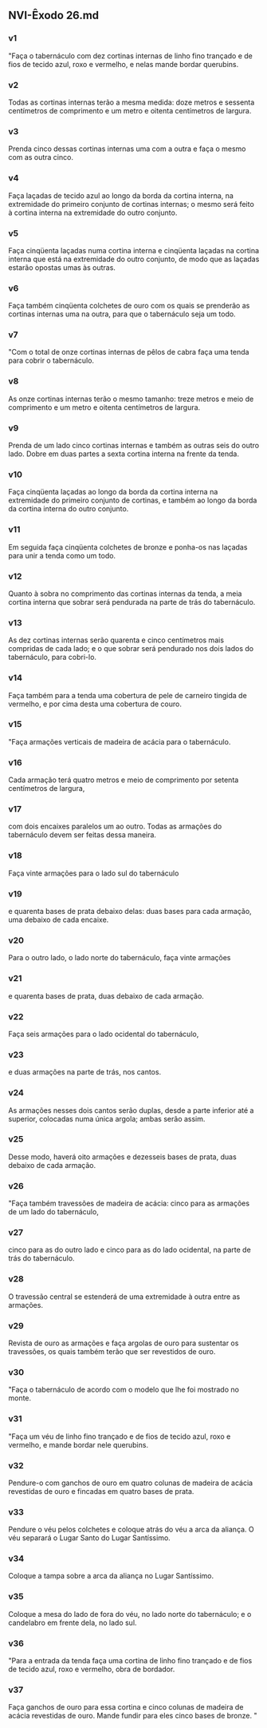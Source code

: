 ## NVI-Êxodo 26.md
### v1
 "Faça o tabernáculo com dez cortinas internas de linho fino trançado e de fios de tecido azul, roxo e vermelho, e nelas mande bordar querubins.
### v2
 Todas as cortinas internas terão a mesma medida: doze metros e sessenta centímetros de comprimento e um metro e oitenta centímetros de largura.
### v3
 Prenda cinco dessas cortinas internas uma com a outra e faça o mesmo com as outra cinco.
### v4
 Faça laçadas de tecido azul ao longo da borda da cortina interna, na extremidade do primeiro conjunto de cortinas internas; o mesmo será feito à cortina interna na extremidade do outro conjunto.
### v5
 Faça cinqüenta laçadas numa cortina interna e cinqüenta laçadas na cortina interna que está na extremidade do outro conjunto, de modo que as laçadas estarão opostas umas às outras.
### v6
 Faça também cinqüenta colchetes de ouro com os quais se prenderão as cortinas internas uma na outra, para que o tabernáculo seja um todo.
### v7
 "Com o total de onze cortinas internas de pêlos de cabra faça uma tenda para cobrir o tabernáculo.
### v8
 As onze cortinas internas terão o mesmo tamanho: treze metros e meio de comprimento e um metro e oitenta centímetros de largura.
### v9
 Prenda de um lado cinco cortinas internas e também as outras seis do outro lado. Dobre em duas partes a sexta cortina interna na frente da tenda.
### v10
 Faça cinqüenta laçadas ao longo da borda da cortina interna na extremidade do primeiro conjunto de cortinas, e também ao longo da borda da cortina interna do outro conjunto.
### v11
 Em seguida faça cinqüenta colchetes de bronze e ponha-os nas laçadas para unir a tenda como um todo.
### v12
 Quanto à sobra no comprimento das cortinas internas da tenda, a meia cortina interna que sobrar será pendurada na parte de trás do tabernáculo.
### v13
 As dez cortinas internas serão quarenta e cinco centímetros mais compridas de cada lado; e o que sobrar será pendurado nos dois lados do tabernáculo, para cobri-lo.
### v14
 Faça também para a tenda uma cobertura de pele de carneiro tingida de vermelho, e por cima desta uma cobertura de couro.
### v15
 "Faça armações verticais de madeira de acácia para o tabernáculo.
### v16
 Cada armação terá quatro metros e meio de comprimento por setenta centímetros de largura,
### v17
 com dois encaixes paralelos um ao outro. Todas as armações do tabernáculo devem ser feitas dessa maneira.
### v18
 Faça vinte armações para o lado sul do tabernáculo
### v19
 e quarenta bases de prata debaixo delas: duas bases para cada armação, uma debaixo de cada encaixe.
### v20
 Para o outro lado, o lado norte do tabernáculo, faça vinte armações
### v21
 e quarenta bases de prata, duas debaixo de cada armação.
### v22
 Faça seis armações para o lado ocidental do tabernáculo,
### v23
 e duas armações na parte de trás, nos cantos.
### v24
 As armações nesses dois cantos serão duplas, desde a parte inferior até a superior, colocadas numa única argola; ambas serão assim.
### v25
 Desse modo, haverá oito armações e dezesseis bases de prata, duas debaixo de cada armação.
### v26
 "Faça também travessões de madeira de acácia: cinco para as armações de um lado do tabernáculo,
### v27
 cinco para as do outro lado e cinco para as do lado ocidental, na parte de trás do tabernáculo.
### v28
 O travessão central se estenderá de uma extremidade à outra entre as armações.
### v29
 Revista de ouro as armações e faça argolas de ouro para sustentar os travessões, os quais também terão que ser revestidos de ouro.
### v30
 "Faça o tabernáculo de acordo com o modelo que lhe foi mostrado no monte.
### v31
 "Faça um véu de linho fino trançado e de fios de tecido azul, roxo e vermelho, e mande bordar nele querubins.
### v32
 Pendure-o com ganchos de ouro em quatro colunas de madeira de acácia revestidas de ouro e fincadas em quatro bases de prata.
### v33
 Pendure o véu pelos colchetes e coloque atrás do véu a arca da aliança. O véu separará o Lugar Santo do Lugar Santíssimo.
### v34
 Coloque a tampa sobre a arca da aliança no Lugar Santíssimo.
### v35
 Coloque a mesa do lado de fora do véu, no lado norte do tabernáculo; e o candelabro em frente dela, no lado sul.
### v36
 "Para a entrada da tenda faça uma cortina de linho fino trançado e de fios de tecido azul, roxo e vermelho, obra de bordador.
### v37
 Faça ganchos de ouro para essa cortina e cinco colunas de madeira de acácia revestidas de ouro. Mande fundir para eles cinco bases de bronze. "

